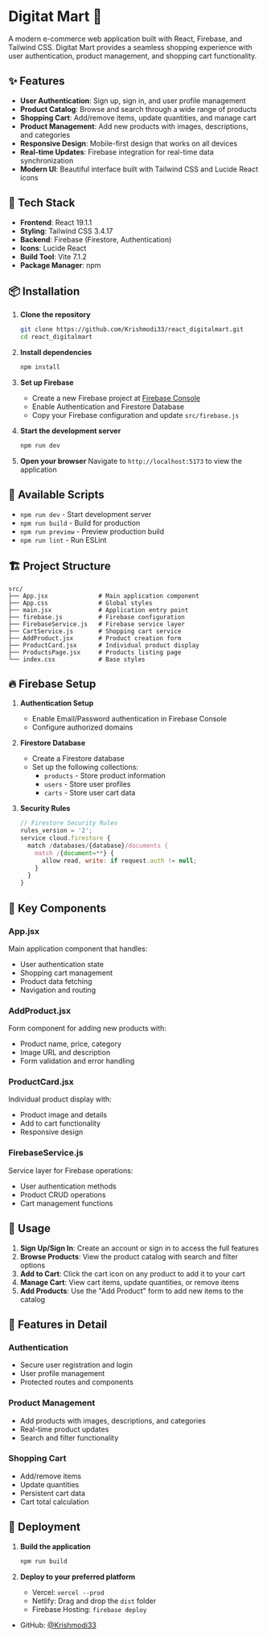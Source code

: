 # Digitat Mart 🛒

A modern e-commerce web application built with React, Firebase, and Tailwind CSS. Digitat Mart provides a seamless shopping experience with user authentication, product management, and shopping cart functionality.

## ✨ Features

- **User Authentication**: Sign up, sign in, and user profile management
- **Product Catalog**: Browse and search through a wide range of products
- **Shopping Cart**: Add/remove items, update quantities, and manage cart
- **Product Management**: Add new products with images, descriptions, and categories
- **Responsive Design**: Mobile-first design that works on all devices
- **Real-time Updates**: Firebase integration for real-time data synchronization
- **Modern UI**: Beautiful interface built with Tailwind CSS and Lucide React icons

## 🚀 Tech Stack

- **Frontend**: React 19.1.1
- **Styling**: Tailwind CSS 3.4.17
- **Backend**: Firebase (Firestore, Authentication)
- **Icons**: Lucide React
- **Build Tool**: Vite 7.1.2
- **Package Manager**: npm

## 📦 Installation

1. **Clone the repository**

   ```bash
   git clone https://github.com/Krishmodi33/react_digitalmart.git
   cd react_digitalmart
   ```

2. **Install dependencies**

   ```bash
   npm install
   ```

3. **Set up Firebase**

   - Create a new Firebase project at [Firebase Console](https://console.firebase.google.com/)
   - Enable Authentication and Firestore Database
   - Copy your Firebase configuration and update `src/firebase.js`

4. **Start the development server**

   ```bash
   npm run dev
   ```

5. **Open your browser**
   Navigate to `http://localhost:5173` to view the application

## 🔧 Available Scripts

- `npm run dev` - Start development server
- `npm run build` - Build for production
- `npm run preview` - Preview production build
- `npm run lint` - Run ESLint

## 🏗️ Project Structure

```
src/
├── App.jsx              # Main application component
├── App.css              # Global styles
├── main.jsx             # Application entry point
├── firebase.js          # Firebase configuration
├── FirebaseService.js   # Firebase service layer
├── CartService.js       # Shopping cart service
├── AddProduct.jsx       # Product creation form
├── ProductCard.jsx      # Individual product display
├── ProductsPage.jsx     # Products listing page
└── index.css            # Base styles
```

## 🔥 Firebase Setup

1. **Authentication Setup**

   - Enable Email/Password authentication in Firebase Console
   - Configure authorized domains

2. **Firestore Database**

   - Create a Firestore database
   - Set up the following collections:
     - `products` - Store product information
     - `users` - Store user profiles
     - `carts` - Store user cart data

3. **Security Rules**
   ```javascript
   // Firestore Security Rules
   rules_version = '2';
   service cloud.firestore {
     match /databases/{database}/documents {
       match /{document=**} {
         allow read, write: if request.auth != null;
       }
     }
   }
   ```

## 🎨 Key Components

### App.jsx

Main application component that handles:

- User authentication state
- Shopping cart management
- Product data fetching
- Navigation and routing

### AddProduct.jsx

Form component for adding new products with:

- Product name, price, category
- Image URL and description
- Form validation and error handling

### ProductCard.jsx

Individual product display with:

- Product image and details
- Add to cart functionality
- Responsive design

### FirebaseService.js

Service layer for Firebase operations:

- User authentication methods
- Product CRUD operations
- Cart management functions

## 🛒 Usage

1. **Sign Up/Sign In**: Create an account or sign in to access the full features
2. **Browse Products**: View the product catalog with search and filter options
3. **Add to Cart**: Click the cart icon on any product to add it to your cart
4. **Manage Cart**: View cart items, update quantities, or remove items
5. **Add Products**: Use the "Add Product" form to add new items to the catalog

## 🎯 Features in Detail

### Authentication

- Secure user registration and login
- User profile management
- Protected routes and components

### Product Management

- Add products with images, descriptions, and categories
- Real-time product updates
- Search and filter functionality

### Shopping Cart

- Add/remove items
- Update quantities
- Persistent cart data
- Cart total calculation

## 🚀 Deployment

1. **Build the application**

   ```bash
   npm run build
   ```

2. **Deploy to your preferred platform**
   - Vercel: `vercel --prod`
   - Netlify: Drag and drop the `dist` folder
   - Firebase Hosting: `firebase deploy`

- GitHub: [@Krishmodi33](https://github.com/Krishmodi33)

